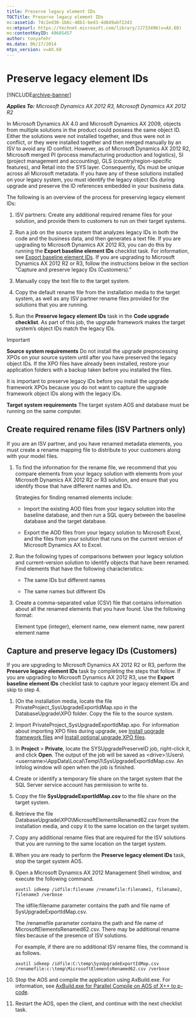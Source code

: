 ```yaml
---
title: Preserve legacy element IDs
TOCTitle: Preserve legacy element IDs
ms:assetid: 74c2ed30-1b6c-48b1-bed3-4d849abf2243
ms:mtpsurl: https://technet.microsoft.com/library/JJ733496(v=AX.60)
ms:contentKeyID: 49685457
author: tonyafehr
ms.date: 06/17/2014
mtps_version: v=AX.60
---
```


# Preserve legacy element IDs 


[!INCLUDE[archive-banner](includes/archive-banner.md)]


_**Applies To:** Microsoft Dynamics AX 2012 R3, Microsoft Dynamics AX 2012 R2_

In Microsoft Dynamics AX 4.0 and Microsoft Dynamics AX 2009, objects from multiple solutions in the product could possess the same object ID. Either the solutions were not installed together, and thus were not in conflict, or they were installed together and then merged manually by an ISV to avoid any ID conflict. However, as of Microsoft Dynamics AX 2012 R2, Microsoft merged PI (process manufacturing production and logistics), SI (project management and accounting), GLS (country/region-specific features), and Retail into the SYS layer. Consequently, IDs must be unique across all Microsoft metadata. If you have any of these solutions installed on your legacy system, you must identify the legacy object IDs during upgrade and preserve the ID references embedded in your business data.

The following is an overview of the process for preserving legacy element IDs:

1.  ISV partners: Create any additional required rename files for your solution, and provide them to customers to run on their target systems.

2.  Run a job on the source system that analyzes legacy IDs in both the code and the business data, and then generates a text file. If you are upgrading to Microsoft Dynamics AX 2012 R3, you can do this by running the **Export baseline element IDs** checklist task. For information, see [Export baseline element IDs](export-baseline-element-ids.md). If you are upgrading to Microsoft Dynamics AX 2012 R2 or R3, follow the instructions below in the section “Capture and preserve legacy IDs (Customers).”

3.  Manually copy the text file to the target system.

4.  Copy the default rename file from the installation media to the target system, as well as any ISV partner rename files provided for the solutions that you are running.

5.  Run the **Preserve legacy element IDs** task in the **Code upgrade checklist**. As part of this job, the upgrade framework makes the target system’s object IDs match the legacy IDs.


> [!IMPORTANT]
> <P><STRONG>Source system requirements</STRONG> Do not install the upgrade preprocessing XPOs on your source system until after you have preserved the legacy object IDs. If the XPO files have already been installed, restore your application folders with a backup taken before you installed the files.</P>
> <P>It is important to preserve legacy IDs before you install the upgrade framework XPOs because you do not want to capture the upgrade framework object IDs along with the legacy IDs.</P>
> <P><STRONG>Target system requirements</STRONG> The target system AOS and database must be running on the same computer.</P>



## Create required rename files (ISV Partners only)

If you are an ISV partner, and you have renamed metadata elements, you must create a rename mapping file to distribute to your customers along with your model files.

1.  To find the information for the rename file, we recommend that you compare elements from your legacy solution with elements from your Microsoft Dynamics AX 2012 R2 or R3 solution, and ensure that you identify those that have different names and IDs.
    
    Strategies for finding renamed elements include:
    
      - Import the existing AOD files from your legacy solution into the baseline database, and then run a SQL query between the baseline database and the target database.
    
      - Export the AOD files from your legacy solution to Microsoft Excel, and the files from your solution that runs on the current version of Microsoft Dynamics AX to Excel.

2.  Run the following types of comparisons between your legacy solution and current-version solution to identify objects that have been renamed. Find elements that have the following characteristics:
    
      - The same IDs but different names
    
      - The same names but different IDs

3.  Create a comma-separated value (CSV) file that contains information about all the renamed elements that you have found. Use the following format:
    
    Element type (integer), element name, new element name, new parent element name

## Capture and preserve legacy IDs (Customers)

If you are upgrading to Microsoft Dynamics AX 2012 R2 or R3, perform the **Preserve legacy element IDs** task by completing the steps that follow. If you are upgrading to Microsoft Dynamics AX 2012 R3, use the **Export baseline element IDs** checklist task to capture your legacy element IDs and skip to step 4.

1.  (On the installation media, locate the file PrivateProject\_SysUpgradeExportIdMap.xpo in the DatabaseUpgrade\\XPO folder. Copy the file to the source system.

2.  Import PrivateProject\_SysUpgradeExportIdMap.xpo. For information about importing XPO files during upgrade, see [Install upgrade framework files](install-upgrade-framework-files.md) and [Install optional upgrade XPO files](install-optional-upgrade-xpo-files.md).

3.  In **Project** \> **Private**, locate the SYSUpgradePreserveID job, right-click it, and click **Open**. The output of the job will be saved as \<drive\>:\\Users\\\<username\>\\AppData\\Local\\Temp\\1\\SysUpgradeExportIdMap.csv. An Infolog window will open when the job is finished.

4.  Create or identify a temporary file share on the target system that the SQL Server service account has permission to write to.

5.  Copy the file **SysUpgradeExportIdMap.csv** to the file share on the target system.

6.  Retrieve the file DatabaseUpgrade\\XPO\\MicrosoftElementsRenamed62.csv from the installation media, and copy it to the same location on the target system.

7.  Copy any additional rename files that are required for the ISV solutions that you are running to the same location on the target system.

8.  When you are ready to perform the **Preserve legacy element IDs** task, stop the target system AOS.

9.  Open a Microsoft Dynamics AX 2012 Management Shell window, and execute the following command.
    
        axutil idkeep /idfile:filename /renamefile:filename1, filename2, filename3 /verbose
    
    The idfile:filename parameter contains the path and file name of SysUpgradeExportIdMap.csv.
    
    The /renamefile parameter contains the path and file name of MicrosoftElementsRenamed62.csv. There may be additional rename files because of the presence of ISV solutions.
    
    For example, if there are no additional ISV rename files, the command is as follows.
    
        axutil idkeep /idfile:C:\temp\SysUpgradeExportIdMap.csv /renamefile:c:\temp\MicrosoftElementsRenamed62.csv /verbose

10. Stop the AOS and compile the application using AxBuild.exe. For information, see [AxBuild.exe for Parallel Compile on AOS of X++ to p-code](https://technet.microsoft.com/library/dn528954\(v=ax.60\)).

11. Restart the AOS, open the client, and continue with the next checklist task.

  


